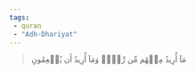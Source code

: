 ```yaml
---
tags: 
 - quran 
 - "Adh-Dhariyat"
---
```


> مَآ أُرِيدُ مِنۡهُم مِّن رِّزۡقٖ وَمَآ أُرِيدُ أَن يُطۡعِمُونِ
